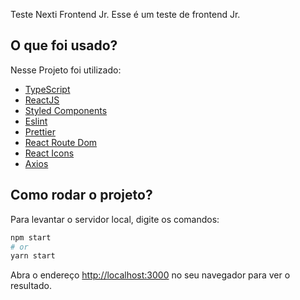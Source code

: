 Teste Nexti Frontend Jr. Esse é um teste de frontend Jr.

## O que foi usado? 



Nesse Projeto foi utilizado:

- [TypeScript](https://www.typescriptlang.org/)
- [ReactJS](https://pt-br.reactjs.org/)
- [Styled Components](https://styled-components.com/)
- [Eslint](https://eslint.org/)
- [Prettier](https://prettier.io/)
- [React Route Dom](https://reactrouter.com/web/guides/quick-start)
- [React Icons](https://react-icons.github.io/react-icons/)
- [Axios](https://www.npmjs.com/package/axios)


## Como rodar o projeto?

Para levantar o servidor local, digite os comandos:

```bash
npm start
# or
yarn start
```

Abra o endereço [http://localhost:3000](http://localhost:3000) no seu navegador para ver o resultado.
